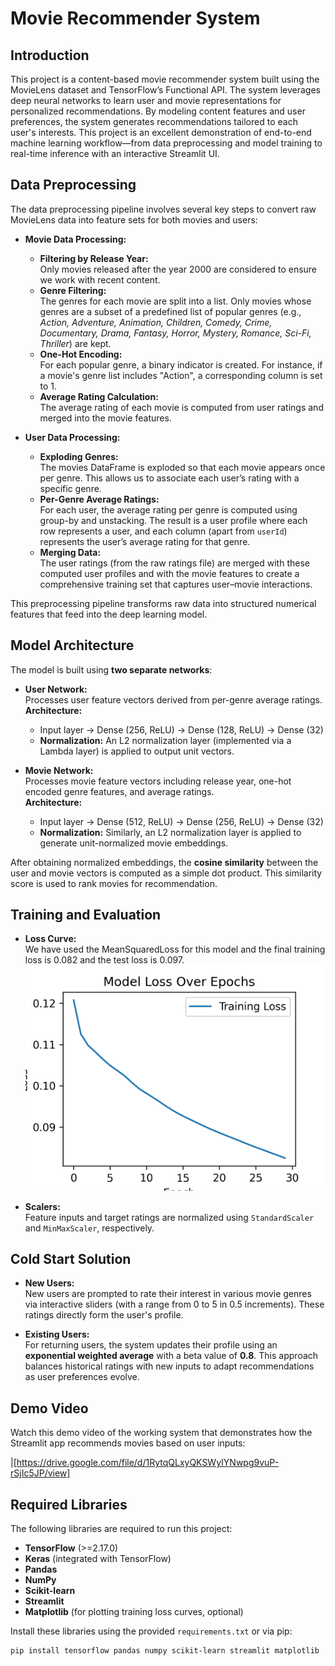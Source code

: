 # Movie Recommender System

## Introduction

This project is a content-based movie recommender system built using the MovieLens dataset and TensorFlow’s Functional API. The system leverages deep neural networks to learn user and movie representations for personalized recommendations. By modeling content features and user preferences, the system generates recommendations tailored to each user's interests. This project is an excellent demonstration of end-to-end machine learning workflow—from data preprocessing and model training to real-time inference with an interactive Streamlit UI.

## Data Preprocessing

The data preprocessing pipeline involves several key steps to convert raw MovieLens data into feature sets for both movies and users:

- **Movie Data Processing:**
  - **Filtering by Release Year:**  
    Only movies released after the year 2000 are considered to ensure we work with recent content.
  - **Genre Filtering:**  
    The genres for each movie are split into a list. Only movies whose genres are a subset of a predefined list of popular genres (e.g., *Action, Adventure, Animation, Children, Comedy, Crime, Documentary, Drama, Fantasy, Horror, Mystery, Romance, Sci-Fi, Thriller*) are kept.
  - **One-Hot Encoding:**  
    For each popular genre, a binary indicator is created. For instance, if a movie's genre list includes "Action", a corresponding column is set to 1.
  - **Average Rating Calculation:**  
    The average rating of each movie is computed from user ratings and merged into the movie features.
    
- **User Data Processing:**
  - **Exploding Genres:**  
    The movies DataFrame is exploded so that each movie appears once per genre. This allows us to associate each user’s rating with a specific genre.
  - **Per-Genre Average Ratings:**  
    For each user, the average rating per genre is computed using group-by and unstacking. The result is a user profile where each row represents a user, and each column (apart from `userId`) represents the user’s average rating for that genre.
  - **Merging Data:**  
    The user ratings (from the raw ratings file) are merged with these computed user profiles and with the movie features to create a comprehensive training set that captures user–movie interactions.

This preprocessing pipeline transforms raw data into structured numerical features that feed into the deep learning model.

## Model Architecture

The model is built using **two separate networks**:

- **User Network:**  
  Processes user feature vectors derived from per-genre average ratings.  
  **Architecture:**  
  - Input layer → Dense (256, ReLU) → Dense (128, ReLU) → Dense (32)  
  - **Normalization:** An L2 normalization layer (implemented via a Lambda layer) is applied to output unit vectors.

- **Movie Network:**  
  Processes movie feature vectors including release year, one-hot encoded genre features, and average ratings.  
  **Architecture:**  
  - Input layer → Dense (512, ReLU) → Dense (256, ReLU) → Dense (32)  
  - **Normalization:** Similarly, an L2 normalization layer is applied to generate unit-normalized movie embeddings.

After obtaining normalized embeddings, the **cosine similarity** between the user and movie vectors is computed as a simple dot product. This similarity score is used to rank movies for recommendation.

## Training and Evaluation

- **Loss Curve:**  
  We have used the MeanSquaredLoss for this model and the final training loss is 0.082 and the test loss is 0.097. 
  <img src="output/loss.png" alt="Training Loss Curve" width="600"/>

- **Scalers:**  
  Feature inputs and target ratings are normalized using `StandardScaler` and `MinMaxScaler`, respectively.

## Cold Start Solution

- **New Users:**  
  New users are prompted to rate their interest in various movie genres via interactive sliders (with a range from 0 to 5 in 0.5 increments). These ratings directly form the user's profile.
  
- **Existing Users:**  
  For returning users, the system updates their profile using an **exponential weighted average** with a beta value of **0.8**. This approach balances historical ratings with new inputs to adapt recommendations as user preferences evolve.

## Demo Video

Watch this demo video of the working system that demonstrates how the Streamlit app recommends movies based on user inputs:

|[https://drive.google.com/file/d/1RytqQLxyQKSWyIYNwpg9vuP-rSjIc5JP/view]


## Required Libraries

The following libraries are required to run this project:

- **TensorFlow** (>=2.17.0)
- **Keras** (integrated with TensorFlow)
- **Pandas**
- **NumPy**
- **Scikit-learn**
- **Streamlit**
- **Matplotlib** (for plotting training loss curves, optional)

Install these libraries using the provided `requirements.txt` or via pip:

```bash
pip install tensorflow pandas numpy scikit-learn streamlit matplotlib
